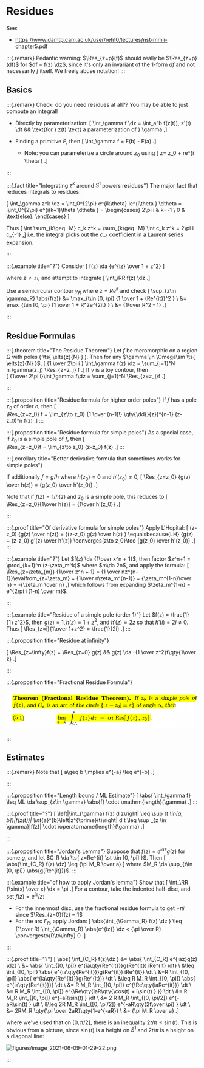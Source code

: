 # Residues

See:

- <https://www.damtp.cam.ac.uk/user/reh10/lectures/nst-mmii-chapter5.pdf>

:::{.remark}
Pedantic warning: $\Res_{z=p}(f)$ should really be $\Res_{z=p}(df)$ for $df = f(z) \dz$, since it's only an invariant of the 1-form $df$ and not necessarily $f$ itself.
We freely abuse notation!
:::

## Basics

:::{.remark}
Check: do you need residues at all??
You may be able to just compute an integral!

- Directly by parameterization:
\[
\int_\gamma f \dz = \int_a^b f(z(t))\, z'(t) \dt && \text{for } z(t) \text{ a parameterization of } \gamma
,\]

- Finding a primitive $F$, then 
\[
\int_\gamma f = F(b) - F(a)
.\]

  - Note: you can parameterize a circle around $z_0$ using
  \[
  z= z_0 + re^{i \theta }
  .\]

:::

:::{.fact title="Integrating $z^k$ around $S^1$ powers residues"}
The major fact that reduces integrals to residues:

\[
\int_\gamma z^k \dz = \int_0^{2\pi} e^{ik\theta} ie^{i\theta } \dtheta = i\int_0^{2\pi} e^{i(k+1)\theta \dtheta }
= \begin{cases}
2\pi i & k=-1 
\\
0 & \text{else}.
\end{cases}
\]

Thus
\[
\int \sum_{k\geq -M} c_k z^k = \sum_{k\geq -M} \int c_k z^k = 2\pi i c_{-1}
,\]
i.e. the integral picks out the $c_{-1}$ coefficient in a Laurent series expansion.

:::

:::{.example title="?"}
Consider
\[
f(z) \da {e^{iz} \over 1 + z^2}
\]

where $z\neq \pm i$, and attempt to integrate
\[
\int_\RR f(z) \dz
.\]

Use a semicircular contour $\gamma_R$ where $z = Re^{it}$
and check
\[
\sup_{z\in \gamma_R} \abs{f(z)} 
&= \max_{t\in [0, \pi} {1 \over 1 + (Re^{it})^2 } \\
&= \max_{t\in [0, \pi} {1 \over 1 + R^2e^{2it} } \\
&= {1\over R^2 - 1}
.\]

:::

## Residue Formulas

:::{.theorem title="The Residue Theorem"}
Let $f$ be meromorphic on a region $\Omega$ with poles \( \ts{ \elts{z}{N} } \).
Then for any $\gamma \in \Omega\sm \ts{ \elts{z}{N} }$, 
\[
{1 \over 2\pi i } \int_\gamma f(z) \dz = \sum_{j=1}^N n_\gamma(z_j) \Res_{z=z_j} f
.\]
If $\gamma$ is a toy contour, then  
\[
{1\over 2\pi i}\int_\gamma f\dz = \sum_{j=1}^N \Res_{z=z_j}f
.\]

:::

:::{.proposition title="Residue formula for higher order poles"}
If $f$ has a pole $z_0$ of order $n$, then
\[  
\Res_{z=z_0} f = \lim_{z\to z_0} {1 \over (n-1)!} \qty{\dd{}{z}}^{n-1} (z-z_0)^n f(z)
.\]
:::

:::{.proposition title="Residue formula for simple poles"}
As a special case, if $z_0$ is a simple pole of $f$, then
\[  
\Res_{z=z_0}f = \lim_{z\to z_0} (z-z_0) f(z)
.\]
:::

:::{.corollary title="Better derivative formula that sometimes works for simple poles"}


If additionally $f=g/h$ where $h(z_0) = 0$ and $h'(z_0)\neq 0$, 
\[
\Res_{z=z_0} {g(z) \over h(z)} = {g(z_0) \over h'(z_0)}
.\]

Note that if $f(z) = 1/h(z)$ and $z_0$ is a simple pole, this reduces to
\[
\Res_{z=z_0}{1\over h(z)} = {1\over h'(z_0)}
.\]

:::

:::{.proof title="Of derivative formula for simple poles"}
Apply L'Hopital:
\[
(z-z_0) {g(z) \over h(z)} = {(z-z_0) g(z) \over h(z) } \equalsbecause{LH}
{g(z) + (z-z_0) g'(z) \over h'(z)} \converges{z\to z_0}\too {g(z_0) \over h'(z_0)}
.\]
:::

:::{.example title="?"}
Let $f(z) \da {1\over x^n + 1}$, then factor $z^n+1 = \prod_{k=1}^n (z-\zeta_m^k)$ where $m\da 2n$, and apply the formula:
\[
\Res_{z=\zeta_{m}} {1\over z^n + 1} = {1 \over nz^{n-1}}\evalfrom_{z=\zeta_m} = {1\over n\zeta_m^{n-1}}
= {\zeta_m^{1-n}\over n}
= -{\zeta_m \over n}
,\]
which follows from expanding $\zeta_m^{1-n} = e^{2\pi i (1-n) \over m}$.

:::

:::{.example title="Residue of a simple pole (order 1)"}
Let $f(z) = \frac{1}{1+z^2}$, then $g(z) = 1, h(z) = 1+z^2$, and $h'(z) = 2z$ so that $h'(i) = 2i \neq 0$. Thus
\[
\Res_{z=i}{1\over 1+z^2} = \frac{1}{2i}
.\]
:::

:::{.proposition title="Residue at infinity"}

\[
\Res_{z=\infty}f(z) = \Res_{z=0} g(z) && g(z) \da -{1 \over z^2}f\qty{1\over z} 
.\]

:::

:::{.proposition title="Fractional Residue Formula"}

![](figures/2021-12-10_18-27-31.png)

:::

## Estimates

:::{.remark}
Note that
\[
a\geq b \implies e^{-a} \leq e^{-b}
.\]

:::

:::{.proposition title="Length bound / ML Estimate"}
\[
\abs{ \int_\gamma f} \leq ML \da \sup_{z\in \gamma} \abs{f} \cdot \mathrm{length}(\gamma)
.\]
:::

:::{.proof title="?"}
\[
\left|\int_{\gamma} f(z) d z\right| \leq \sup _{t \in[a, b]}|f(z(t))| \int_{a}^{b}\left|z^{\prime}(t)\right| d t \leq \sup _{z \in \gamma}|f(z)| \cdot \operatorname{length}(\gamma)
.\]

:::

:::{.proposition title="Jordan's Lemma"}
Suppose that $f(z) = e^{iaz}g(z)$ for some $g$, and let $C_R \da \ts{ z=Re^{it} \st t\in [0, \pi] }$. Then
\[
\abs{\int_{C_R} f(z) \dz} \leq {\pi M_R \over a}
\]
where $M_R \da \sup_{t\in [0, \pi]} \abs{g(Re^{it})}$.
:::

:::{.example title="of how to apply Jordan's lemma"}
Show that
\[
\int_\RR {\sin(x) \over x} \dx = \pi
.\]
For a contour, take the indented half-disc, and set $f(z) = e^{iz}/z$:

- For the innermost disc, use the fractional residue formula to get $-\pi i$ since $\Res_{z=0}f(z) = 1$
- For the arc $\Gamma_R$, apply Jordan:
\[
\abs{\int_{\Gamma_R} f(z) \dz } \leq {1\over R} \int_{\Gamma_R} \abs{e^{iz}} \dz < {\pi \over R} \convergesto{R\to\infty} 0
.\]



:::

:::{.proof title="?"}
\[
\abs{ \int_{C_R} f(z)\dz }
&= \abs{ \int_{C_R} e^{iaz}g(z) \dz} \\
&= \abs{ \int_{[0, \pi]} e^{ia\qty{Re^{it}}}g(Re^{it}) iRe^{it} \dt} \\
&\leq \int_{[0, \pi]} \abs{ e^{ia\qty{Re^{it}}}g(Re^{it}) iRe^{it}} \dt \\
&=R \int_{[0, \pi]} \abs{ e^{ia\qty{Re^{it}}}g(Re^{it})} \dt \\
&\leq R M_R \int_{[0, \pi]} \abs{ e^{ia\qty{Re^{it}}}} \dt \\
&= R M_R \int_{[0, \pi]} e^{\Re\qty{iaRe^{it}}}   \dt \\
&= R M_R \int_{[0, \pi]} e^{\Re\qty{iaR\qty{\cos(t) + i\sin(t) } }}   \dt \\
&= R M_R \int_{[0, \pi]} e^{-aR\sin(t) }   \dt \\
&= 2 R M_R \int_{[0, \pi/2]} e^{-aR\sin(t) }   \dt \\
&\leq 2R M_R \int_{[0, \pi/2]} e^{-aR\qty{2t\over \pi} }   \dt \\
&= 2RM_R \qty{\pi \over 2aR}\qty{1-e^{-aR}} \\
&= {\pi M_R \over a}
.\]

where we've used that on $[0, \pi/2]$, there is an inequality $2t/\pi \leq \sin(t)$.
This is obvious from a picture, since $\sin(t)$ is a height on $S^1$ and $2t/\pi$ is a height on a diagonal line:

![figures/image_2021-06-09-01-29-22.png](figures/image_2021-06-09-01-29-22.png)

:::


